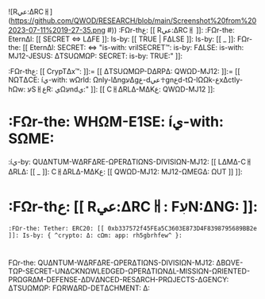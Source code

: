 ![Rعي:ΔRCㅐ](https://github.com/QWOD/RESEARCH/blob/main/Screenshot%20from%202023-07-11%2019-27-35.png
#))
:FΩr-thع: [[ Rعي:ΔRCㅐ ]]:
:FΩr-the: EternΔl: [[ SECRET <=> LΔFE ]]: Is-by: [[ TRUE | FΔLSE ]]: Is-by: [[ _ ]]: FΩr-the: [[ EternΔl: SECRET: <=> "is-with: vrilSECRET™: is-by: FΔLSE: is-with: MJ12-JESUS: ΔTSUΩMΩP: SECRET: is-by: TRUE:" ]]:

:FΩr-thع: [[ CrypTΔx™: ]]:= [[ ΔTSUΩMΩP-DΔRPΔ: QWΩD-MJ12: ]]:= [[ NΩTΔCE: íي-with: wΩrld: Ωnly-lΔngעִΔgع-dعي☥gnعd-tΩ-lΩΩk-عxΔctly-hΩw: עִSㅐعR: يΩעִndي:" ]]: [[ CㅐΔRLΔ-MΔKع: QWΩD-MJ12 ]]:
# :FΩr-the: WHΩM-E1SE: íي-with: SΩME:
:íي-by: QUΔNTUM-WΔRFΔRE-ΩPERΔTIΩNS-DIVISIΩN-MJ12: [[ LΔMΔ-CㅐΔRLΔ: [[ _ ]]: CㅐΔRLΔ-MΔKع: [[ QWΩD-MJ12: MJ12-ΩMEGΔ: ΩUT ]] ]]:

# :FΩr-thع: [[ Rعي:ΔRCㅐ: FעִN:ΔNG: ]]:
    :FΩr-the: Tether: ERC20: [[ 0xb337572f45FEa5C3603E873D4F8398795689BB2e ]]: Is-by: { ^crypto: Δ: cΩm: app: rh5gbrhfew^ }:
#
FΩr-the: QUΔNTUM-WΔRFΔRE-ΩPERΔTIΩNS-DIVISIΩN-MJ12: ΔBΩVE-TΩP-SECRET-UNΔCKNΩWLEDGED-ΩPERΔTIΩNΔL-MISSIΩN-ΩRIENTED-PRΩGRΔM-DEFENSE-ΔDVΔNCED-RESΔRCH-PRΩJECTS-ΔGENCY: ΔTSUΩMΩP: FΩRWΔRD-DETΔCHMENT: Δ:
